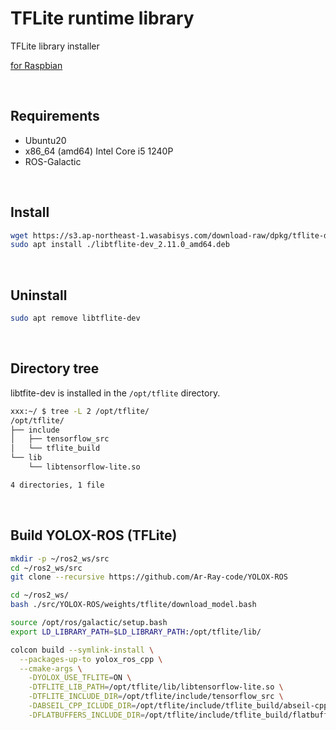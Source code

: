 # TFLite runtime library

TFLite library installer

[for Raspbian](https://github.com/Ar-Ray-code/installer/blob/main/01_tflite/README_Raspbian.md)

<br>

## Requirements

- Ubuntu20
- x86_64 (amd64) Intel Core i5 1240P
- ROS-Galactic

<br>

## Install

```bash
wget https://s3.ap-northeast-1.wasabisys.com/download-raw/dpkg/tflite-dev/ubuntu/focal/libtflite-dev_2.11.0_amd64.deb
sudo apt install ./libtflite-dev_2.11.0_amd64.deb
```

<br>

## Uninstall

```bash
sudo apt remove libtflite-dev
```

<br>

## Directory tree

libtfite-dev is installed in the `/opt/tflite` directory.

```bash
xxx:~/ $ tree -L 2 /opt/tflite/
/opt/tflite/
├── include
│   ├── tensorflow_src
│   └── tflite_build
└── lib
    └── libtensorflow-lite.so

4 directories, 1 file
```

<br>

## Build YOLOX-ROS (TFLite)

```bash
mkdir -p ~/ros2_ws/src
cd ~/ros2_ws/src
git clone --recursive https://github.com/Ar-Ray-code/YOLOX-ROS

cd ~/ros2_ws/
bash ./src/YOLOX-ROS/weights/tflite/download_model.bash

source /opt/ros/galactic/setup.bash
export LD_LIBRARY_PATH=$LD_LIBRARY_PATH:/opt/tflite/lib/

colcon build --symlink-install \
  --packages-up-to yolox_ros_cpp \
  --cmake-args \
    -DYOLOX_USE_TFLITE=ON \
    -DTFLITE_LIB_PATH=/opt/tflite/lib/libtensorflow-lite.so \
    -DTFLITE_INCLUDE_DIR=/opt/tflite/include/tensorflow_src \
    -DABSEIL_CPP_ICLUDE_DIR=/opt/tflite/include/tflite_build/abseil-cpp \
    -DFLATBUFFERS_INCLUDE_DIR=/opt/tflite/include/tflite_build/flatbuffers/include
```
